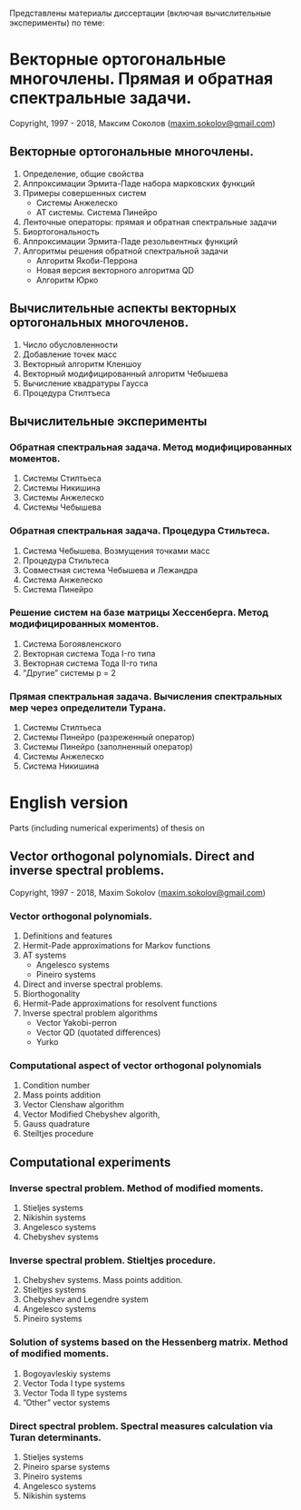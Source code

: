 Представлены материалы диссертации (включая вычислительные эксперименты) по теме:
# Векторные ортогональные многочлены. Прямая и обратная спектральные задачи.
Copyright, 1997 - 2018, Максим Соколов (maxim.sokolov@gmail.com)


## Векторные ортогональные многочлены.
1. Определение, общие свойства 
1. Аппроксимации Эрмита-Паде набора марковских функций 
1. Примеры совершенных систем 
    * Системы Анжелеско 
    * AT системы. Система Пинейро
1. Ленточные операторы: прямая и обратная спектральные задачи 
1. Биортогональность 
1. Аппроксимации Эрмита-Паде резольвентных функций 
1. Алгоритмы решения обратной спектральной задачи 
    * Алгоритм Якоби-Перрона 
    *  Новая версия векторного алгоритма QD 
    * Алгоритм Юрко
## Вычислительные аспекты векторных ортогональных многочленов.
1. Число обусловленности
1. Добавление точек масс
1. Векторный алгоритм Кленшоу 
1. Векторный модифицированный алгоритм Чебышева 
1. Вычисление квадратуры Гаусса 
1. Процедура Стилтъеса 

## Вычислительные эксперименты
### Обратная спектральная задача. Метод модифицированных моментов. 
1. Системы Стилтьеса
1. Системы Никишина 
1. Системы Анжелеско 
1. Системы Чебышева 
### Обратная спектральная задача. Процедура Стильтеса.
1. Система Чебышева. Возмущения точками масс
1. Процедура Стильтеса 
1. Совместная система Чебышева и Лежандра
1. Система Анжелеско 
1. Система Пинейро 
### Решение систем на базе матрицы Хессенберга. Метод модифицированных моментов.
1. Система Богоявленского 
1. Векторная система Тода I-го типа 
1. Векторная система Тода II-го типа 
1. ”Другие” системы p = 2 
### Прямая спектральная задача. Вычисления спектральных мер через определители Турана.
1. Системы Стилтьеса 
1. Системы Пинейро (разреженный оператор)
1. Системы Пинейро (заполненный оператор)
1. Системы Анжелеско 
1. Система Никишина


# English version
Parts (including numerical experiments) of thesis on
## Vector orthogonal polynomials. Direct and inverse spectral problems.
Copyright, 1997 - 2018, Maxim Sokolov (maxim.sokolov@gmail.com)

### Vector orthogonal polynomials.
1. Definitions and features 
1. Hermit-Pade approximations for Markov functions
1. AT systems 
    * Angelesco systems
    * Pineiro systems
1. Direct and inverse spectral problems.
1. Biorthogonality 
1. Hermit-Pade approximations for resolvent functions
1. Inverse spectral problem algorithms 
    * Vector Yakobi-perron
    * Vector QD (quotated differences) 
    * Yurko
### Computational aspect of vector orthogonal polynomials
1. Condition number
1. Mass points addition
1. Vector Clenshaw algorithm
1. Vector Modified Chebyshev algorith, 
1. Gauss quadrature 
1. Steiltjes procedure 

## Computational experiments
### Inverse spectral problem. Method of modified moments. 
1. Stieljes systems
1. Nikishin systems 
1. Angelesco systems 
1. Chebyshev systems
### Inverse spectral problem. Stieltjes procedure.
1. Chebyshev systems. Mass points addition.
1. Stieltjes systems 
1. Chebyshev and Legendre system
1. Angelesco systems 
1. Pineiro systems
### Solution of systems based on the Hessenberg matrix. Method of modified moments.
1. Bogoyavleskiy systems 
1. Vector Toda I type systems 
1. Vector Toda II type systems
1. ”Other” vector systems 
### Direct spectral problem. Spectral measures calculation via Turan determinants.
1. Stieljes systems 
1. Pineiro sparse systems
1. Pineiro systems
1. Angelesco systems
1. Nikishin systems